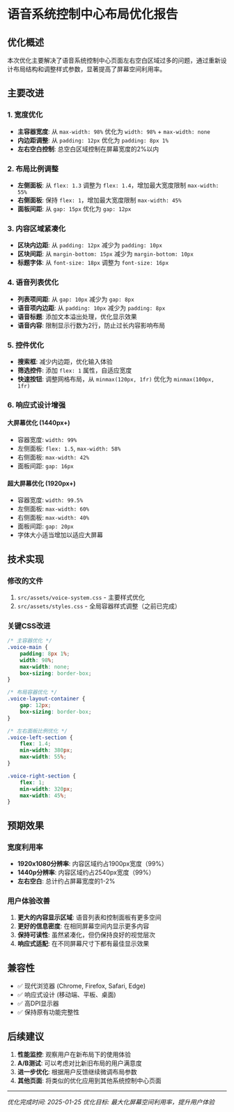 # 语音系统控制中心布局优化报告

## 优化概述

本次优化主要解决了语音系统控制中心页面左右空白区域过多的问题，通过重新设计布局结构和调整样式参数，显著提高了屏幕空间利用率。

## 主要改进

### 1. 宽度优化
- **主容器宽度**: 从 `max-width: 98%` 优化为 `width: 98%` + `max-width: none`
- **内边距调整**: 从 `padding: 12px` 优化为 `padding: 8px 1%`
- **左右空白控制**: 总空白区域控制在屏幕宽度的2%以内

### 2. 布局比例调整
- **左侧面板**: 从 `flex: 1.3` 调整为 `flex: 1.4`，增加最大宽度限制 `max-width: 55%`
- **右侧面板**: 保持 `flex: 1`，增加最大宽度限制 `max-width: 45%`
- **面板间距**: 从 `gap: 15px` 优化为 `gap: 12px`

### 3. 内容区域紧凑化
- **区块内边距**: 从 `padding: 12px` 减少为 `padding: 10px`
- **区块间距**: 从 `margin-bottom: 15px` 减少为 `margin-bottom: 10px`
- **标题字体**: 从 `font-size: 18px` 调整为 `font-size: 16px`

### 4. 语音列表优化
- **列表项间距**: 从 `gap: 10px` 减少为 `gap: 8px`
- **语音项内边距**: 从 `padding: 10px` 减少为 `padding: 8px`
- **语音标题**: 添加文本溢出处理，优化显示效果
- **语音内容**: 限制显示行数为2行，防止过长内容影响布局

### 5. 控件优化
- **搜索框**: 减少内边距，优化输入体验
- **筛选控件**: 添加 `flex: 1` 属性，自适应宽度
- **快速按钮**: 调整网格布局，从 `minmax(120px, 1fr)` 优化为 `minmax(100px, 1fr)`

### 6. 响应式设计增强

#### 大屏幕优化 (1440px+)
- 容器宽度: `width: 99%`
- 左侧面板: `flex: 1.5`, `max-width: 58%`
- 右侧面板: `max-width: 42%`
- 面板间距: `gap: 16px`

#### 超大屏幕优化 (1920px+)
- 容器宽度: `width: 99.5%`
- 左侧面板: `max-width: 60%`
- 右侧面板: `max-width: 40%`
- 面板间距: `gap: 20px`
- 字体大小适当增加以适应大屏幕

## 技术实现

### 修改的文件
1. `src/assets/voice-system.css` - 主要样式优化
2. `src/assets/styles.css` - 全局容器样式调整（之前已完成）

### 关键CSS改进

```css
/* 主容器优化 */
.voice-main {
    padding: 8px 1%;
    width: 98%;
    max-width: none;
    box-sizing: border-box;
}

/* 布局容器优化 */
.voice-layout-container {
    gap: 12px;
    box-sizing: border-box;
}

/* 左右面板比例优化 */
.voice-left-section {
    flex: 1.4;
    min-width: 380px;
    max-width: 55%;
}

.voice-right-section {
    flex: 1;
    min-width: 320px;
    max-width: 45%;
}
```

## 预期效果

### 宽度利用率
- **1920x1080分辨率**: 内容区域约占1900px宽度（99%）
- **1440p分辨率**: 内容区域约占2540px宽度（99%）
- **左右空白**: 总计约占屏幕宽度的1-2%

### 用户体验改善
1. **更大的内容显示区域**: 语音列表和控制面板有更多空间
2. **更好的信息密度**: 在相同屏幕空间内显示更多内容
3. **保持可读性**: 虽然紧凑化，但仍保持良好的视觉层次
4. **响应式适配**: 在不同屏幕尺寸下都有最佳显示效果

## 兼容性

- ✅ 现代浏览器 (Chrome, Firefox, Safari, Edge)
- ✅ 响应式设计 (移动端、平板、桌面)
- ✅ 高DPI显示器
- ✅ 保持原有功能完整性

## 后续建议

1. **性能监控**: 观察用户在新布局下的使用体验
2. **A/B测试**: 可以考虑对比新旧布局的用户满意度
3. **进一步优化**: 根据用户反馈继续微调布局参数
4. **其他页面**: 将类似的优化应用到其他系统控制中心页面

---

*优化完成时间: 2025-01-25*
*优化目标: 最大化屏幕空间利用率，提升用户体验*
